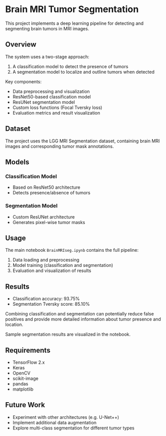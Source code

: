 # Brain MRI Tumor Segmentation

This project implements a deep learning pipeline for detecting and segmenting brain tumors in MRI images.

## Overview

The system uses a two-stage approach:

1. A classification model to detect the presence of tumors
2. A segmentation model to localize and outline tumors when detected

Key components:

- Data preprocessing and visualization 
- ResNet50-based classification model
- ResUNet segmentation model
- Custom loss functions (Focal Tversky loss)
- Evaluation metrics and result visualization

## Dataset

The project uses the LGG MRI Segmentation dataset, containing brain MRI images and corresponding tumor mask annotations.

## Models

### Classification Model
- Based on ResNet50 architecture 
- Detects presence/absence of tumors

### Segmentation Model  
- Custom ResUNet architecture
- Generates pixel-wise tumor masks

## Usage

The main notebook `BrainMRIseg.ipynb` contains the full pipeline:

1. Data loading and preprocessing
2. Model training (classification and segmentation)  
3. Evaluation and visualization of results

## Results

- Classification accuracy: 93.75%
- Segmentation Tversky score: 85.10%

Combining classification and segmentation can potentially reduce false positives and provide more detailed information about tumor presence and location.

Sample segmentation results are visualized in the notebook.

## Requirements

- TensorFlow 2.x
- Keras
- OpenCV
- scikit-image
- pandas
- matplotlib

## Future Work

- Experiment with other architectures (e.g. U-Net++)
- Implement additional data augmentation
- Explore multi-class segmentation for different tumor types
